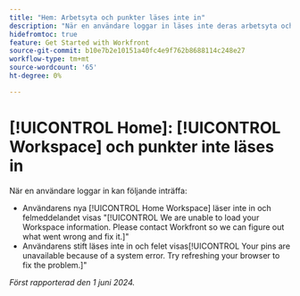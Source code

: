 ```yaml
---
title: "Hem: Arbetsyta och punkter läses inte in"
description: "När en användare loggar in läses inte deras arbetsyta och nålar in, och felmeddelanden visas."
hidefromtoc: true
feature: Get Started with Workfront
source-git-commit: b10e7b2e10151a40fc4e9f762b8688114c248e27
workflow-type: tm+mt
source-wordcount: '65'
ht-degree: 0%

---
```



# [!UICONTROL Home]: [!UICONTROL Workspace] och punkter inte läses in

När en användare loggar in kan följande inträffa:

* Användarens nya [!UICONTROL Home Workspace] läser inte in och felmeddelandet visas &quot;[!UICONTROL We are unable to load your Workspace information. Please contact Workfront so we can figure out what went wrong and fix it.]&quot;
* Användarens stift läses inte in och felet visas[!UICONTROL Your pins are unavailable because of a system error. Try refreshing your browser to fix the problem.]&quot;

_Först rapporterad den 1 juni 2024._
